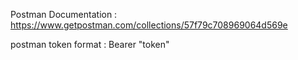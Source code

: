 Postman Documentation : https://www.getpostman.com/collections/57f79c708969064d569e

postman token format : Bearer "token"